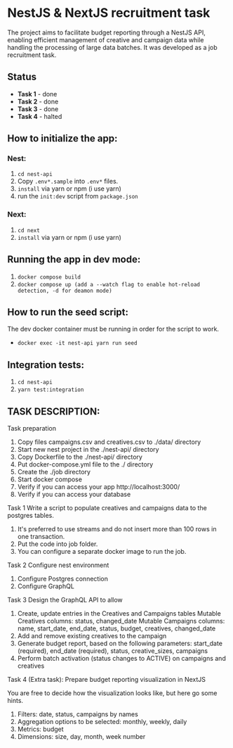 # NestJS & NextJS recruitment task

The project aims to facilitate budget reporting through a NestJS API, enabling efficient management of creative and campaign data while handling the processing of large data batches. It was developed as a job recruitment task.

## Status

- **Task 1** - done
- **Task 2** - done
- **Task 3** - done
- **Task 4** - halted

## How to initialize the app:

### Nest:

1. `cd nest-api`
2. Copy `.env*.sample` into `.env*` files.
3. `install` via yarn or npm (i use yarn)
4. run the `init:dev` script from `package.json`

### Next:

1. `cd next`
2. `install` via yarn or npm (i use yarn)

## Running the app in dev mode:

1. `docker compose build`
2. `docker compose up (add a --watch flag to enable hot-reload detection, -d for deamon mode)`

## How to run the seed script:

The dev docker container must be running in order for the script to work.

- `docker exec -it nest-api yarn run seed`

## Integration tests:

1. `cd nest-api`
2. `yarn test:integration`

## TASK DESCRIPTION:

Task preparation

1. Copy files campaigns.csv and creatives.csv to ./data/ directory
2. Start new nest project in the ./nest-api/ directory
3. Copy Dockerfile to the ./nest-api/ directory
4. Put docker-compose.yml file to the ./ directory
5. Create the ./job directory
6. Start docker compose
7. Verify if you can access your app http://localhost:3000/
8. Verify if you can access your database

Task 1
Write a script to populate creatives and campaigns data to the postgres tables.

1. It's preferred to use streams and do not insert more than 100 rows in one transaction.
2. Put the code into job folder.
3. You can configure a separate docker image to run the job.

Task 2
Configure nest environment

1. Configure Postgres connection
2. Configure GraphQL

Task 3
Design the GraphQL API to allow

1. Create, update entries in the Creatives and Campaigns tables
   Mutable Creatives columns: status, changed_date
   Mutable Campaigns columns: name, start_date, end_date, status, budget, creatives, changed_date
2. Add and remove existing creatives to the campaign
3. Generate budget report, based on the following parameters: start_date (required), end_date (required), status, creative_sizes, campaigns
4. Perform batch activation (status changes to ACTIVE) on campaigns and creatives

Task 4 (Extra task):
Prepare budget reporting visualization in NextJS

You are free to decide how the visualization looks like, but here go some hints.

1. Filters: date, status, campaigns by names
2. Aggregation options to be selected: monthly, weekly, daily
3. Metrics: budget
4. Dimensions: size, day, month, week number
